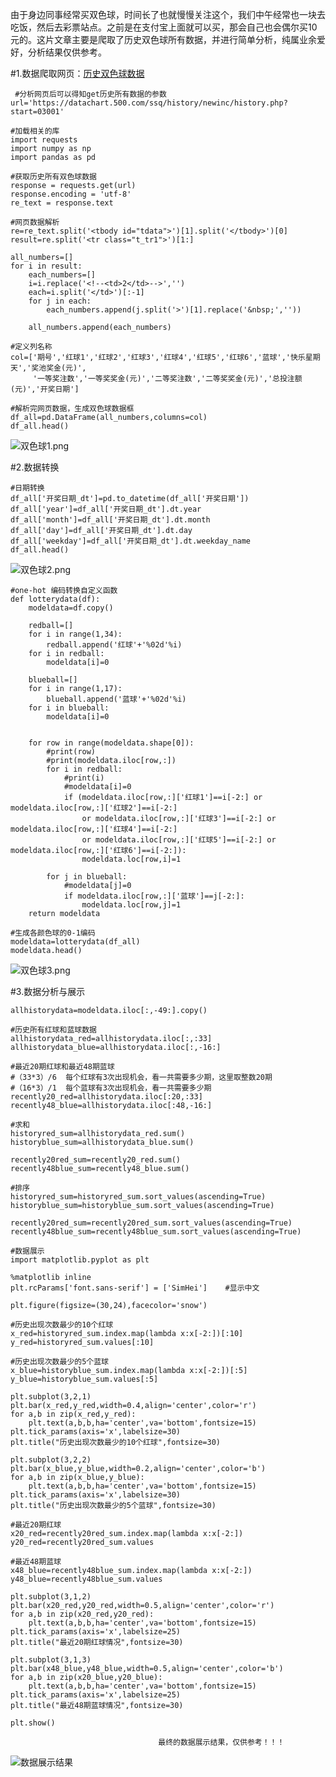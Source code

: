 由于身边同事经常买双色球，时间长了也就慢慢关注这个，我们中午经常也一块去吃饭，然后去彩票站点。之前是在支付宝上面就可以买，那会自己也会偶尔买10元的。这片文章主要是爬取了历史双色球所有数据，并进行简单分析，纯属业余爱好，分析结果仅供参考。

#1.数据爬取网页：[历史双色球数据](https://datachart.500.com/ssq/)
```
 #分析网页后可以得知get历史所有数据的参数
url='https://datachart.500.com/ssq/history/newinc/history.php?start=03001'  

#加载相关的库
import requests
import numpy as np
import pandas as pd

#获取历史所有双色球数据
response = requests.get(url)
response.encoding = 'utf-8'  
re_text = response.text

#网页数据解析
re=re_text.split('<tbody id="tdata">')[1].split('</tbody>')[0]
result=re.split('<tr class="t_tr1">')[1:]

all_numbers=[]
for i in result:
    each_numbers=[]
    i=i.replace('<!--<td>2</td>-->','')
    each=i.split('</td>')[:-1]
    for j in each:
        each_numbers.append(j.split('>')[1].replace('&nbsp;',''))
    
    all_numbers.append(each_numbers)
  
#定义列名称  
col=['期号','红球1','红球2','红球3','红球4','红球5','红球6','蓝球','快乐星期天','奖池奖金(元)',
     '一等奖注数','一等奖奖金(元)','二等奖注数','二等奖奖金(元)','总投注额(元)','开奖日期']

#解析完网页数据，生成双色球数据框
df_all=pd.DataFrame(all_numbers,columns=col)
df_all.head()
```
![双色球1.png](https://upload-images.jianshu.io/upload_images/6641583-4716c2fe2288659f.png?imageMogr2/auto-orient/strip%7CimageView2/2/w/1240)



#2.数据转换
```
#日期转换
df_all['开奖日期_dt']=pd.to_datetime(df_all['开奖日期'])
df_all['year']=df_all['开奖日期_dt'].dt.year
df_all['month']=df_all['开奖日期_dt'].dt.month
df_all['day']=df_all['开奖日期_dt'].dt.day
df_all['weekday']=df_all['开奖日期_dt'].dt.weekday_name
df_all.head()
```
![双色球2.png](https://upload-images.jianshu.io/upload_images/6641583-1c3702d169feb1e2.png?imageMogr2/auto-orient/strip%7CimageView2/2/w/1240)

```
#one-hot 编码转换自定义函数
def lotterydata(df):
    modeldata=df.copy()
    
    redball=[]
    for i in range(1,34):
        redball.append('红球'+'%02d'%i)
    for i in redball:
        modeldata[i]=0
    
    blueball=[]
    for i in range(1,17):
        blueball.append('蓝球'+'%02d'%i)
    for i in blueball:
        modeldata[i]=0
        
    
    for row in range(modeldata.shape[0]):
        #print(row)
        #print(modeldata.iloc[row,:])
        for i in redball:
            #print(i)
            #modeldata[i]=0
            if (modeldata.iloc[row,:]['红球1']==i[-2:] or modeldata.iloc[row,:]['红球2']==i[-2:] 
                or modeldata.iloc[row,:]['红球3']==i[-2:] or modeldata.iloc[row,:]['红球4']==i[-2:] 
                or modeldata.iloc[row,:]['红球5']==i[-2:] or modeldata.iloc[row,:]['红球6']==i[-2:]):
                modeldata.loc[row,i]=1

        for j in blueball:
            #modeldata[j]=0
            if modeldata.iloc[row,:]['蓝球']==j[-2:]:
                modeldata.loc[row,j]=1
    return modeldata

#生成各颜色球的0-1编码
modeldata=lotterydata(df_all)
modeldata.head()
```
![双色球3.png](https://upload-images.jianshu.io/upload_images/6641583-4a67bb2750cd7ea6.png?imageMogr2/auto-orient/strip%7CimageView2/2/w/1240)

#3.数据分析与展示
```
allhistorydata=modeldata.iloc[:,-49:].copy()

#历史所有红球和蓝球数据
allhistorydata_red=allhistorydata.iloc[:,:33]
allhistorydata_blue=allhistorydata.iloc[:,-16:]

#最近20期红球和最近48期蓝球
#（33*3）/6  每个红球有3次出现机会，看一共需要多少期，这里取整数20期
#（16*3）/1  每个蓝球有3次出现机会，看一共需要多少期
recently20_red=allhistorydata.iloc[:20,:33]
recently48_blue=allhistorydata.iloc[:48,-16:]

#求和
historyred_sum=allhistorydata_red.sum()
historyblue_sum=allhistorydata_blue.sum()

recently20red_sum=recently20_red.sum()
recently48blue_sum=recently48_blue.sum()

#排序
historyred_sum=historyred_sum.sort_values(ascending=True)
historyblue_sum=historyblue_sum.sort_values(ascending=True)

recently20red_sum=recently20red_sum.sort_values(ascending=True)
recently48blue_sum=recently48blue_sum.sort_values(ascending=True)

#数据展示
import matplotlib.pyplot as plt

%matplotlib inline
plt.rcParams['font.sans-serif'] = ['SimHei']    #显示中文

plt.figure(figsize=(30,24),facecolor='snow')

#历史出现次数最少的10个红球
x_red=historyred_sum.index.map(lambda x:x[-2:])[:10]
y_red=historyred_sum.values[:10]

#历史出现次数最少的5个蓝球
x_blue=historyblue_sum.index.map(lambda x:x[-2:])[:5]
y_blue=historyblue_sum.values[:5]

plt.subplot(3,2,1)
plt.bar(x_red,y_red,width=0.4,align='center',color='r')
for a,b in zip(x_red,y_red):
    plt.text(a,b,b,ha='center',va='bottom',fontsize=15)
plt.tick_params(axis='x',labelsize=30)
plt.title("历史出现次数最少的10个红球",fontsize=30)

plt.subplot(3,2,2)
plt.bar(x_blue,y_blue,width=0.2,align='center',color='b')
for a,b in zip(x_blue,y_blue):
    plt.text(a,b,b,ha='center',va='bottom',fontsize=15)
plt.tick_params(axis='x',labelsize=30)
plt.title("历史出现次数最少的5个蓝球",fontsize=30)

#最近20期红球
x20_red=recently20red_sum.index.map(lambda x:x[-2:])
y20_red=recently20red_sum.values

#最近48期蓝球
x48_blue=recently48blue_sum.index.map(lambda x:x[-2:])
y48_blue=recently48blue_sum.values

plt.subplot(3,1,2)
plt.bar(x20_red,y20_red,width=0.5,align='center',color='r')
for a,b in zip(x20_red,y20_red):
    plt.text(a,b,b,ha='center',va='bottom',fontsize=15)
plt.tick_params(axis='x',labelsize=25)
plt.title("最近20期红球情况",fontsize=30)

plt.subplot(3,1,3)
plt.bar(x48_blue,y48_blue,width=0.5,align='center',color='b')
for a,b in zip(x20_blue,y20_blue):
    plt.text(a,b,b,ha='center',va='bottom',fontsize=15)
plt.tick_params(axis='x',labelsize=25)
plt.title("最近48期蓝球情况",fontsize=30)

plt.show()

```

                                     最终的数据展示结果，仅供参考！！！

![数据展示结果](https://upload-images.jianshu.io/upload_images/6641583-359b28ee2b63a0e7.png?imageMogr2/auto-orient/strip%7CimageView2/2/w/1240)



